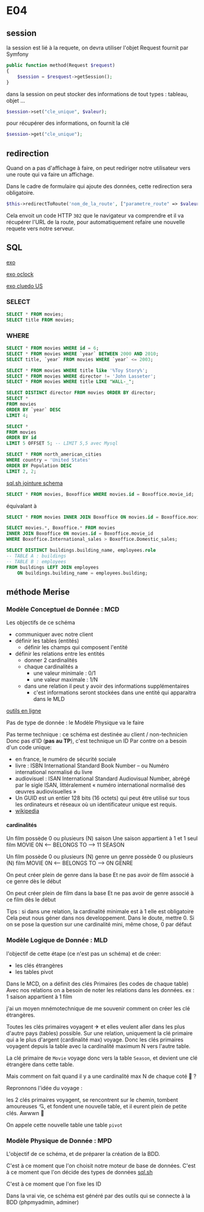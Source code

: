 # E04

## session

la session est lié à la requete, on devra utiliser l'objet Request fournit par Symfony

```php
public function method(Request $request)
{
    $session = $resquest->getSession();
}
```

dans la session on peut stocker des informations de tout types : tableau, objet ...

```php
$session->set("cle_unique", $valeur);
```

pour récupérer des informations, on fournit la clé

```php
$session->get("cle_unique");
```

## redirection

Quand on a pas d'affichage à faire, on peut rediriger notre utilisateur vers une route qui va faire un affichage.

Dans le cadre de formulaire qui ajoute des données, cette redirection sera obligatoire.

```php
$this->redirectToRoute('nom_de_la_route', ["parametre_route" => $valeurParamètre]);
```

Cela envoit un code HTTP `302` que le navigateur va comprendre et il va récupérer l'URL de la route, pour automatiquement refaire une nouvelle requete vers notre serveur.

## SQL

[exo](https://sqlbolt.com/lesson/select_queries_introduction)

[exo oclock](http://cluedo.oclock.lan/)

[exo cluedo US](https://mystery.knightlab.com/)

### SELECT

```sql
SELECT * FROM movies;
SELECT title FROM movies;
```

### WHERE

```sql
SELECT * FROM movies WHERE id = 6;
SELECT * FROM movies WHERE `year` BETWEEN 2000 AND 2010;
SELECT title, `year` FROM movies WHERE `year` <= 2003;
```

```sql
SELECT * FROM movies WHERE title like '%Toy Story%';
SELECT * FROM movies WHERE director != 'John Lasseter';
SELECT * FROM movies WHERE title LIKE "WALL-_";
```


```sql
SELECT DISTINCT director FROM movies ORDER BY director;
SELECT *
FROM movies
ORDER BY `year` DESC
LIMIT 4;

SELECT *
FROM movies
ORDER BY id
LIMIT 5 OFFSET 5; -- LIMIT 5,5 avec Mysql
```

```sql
SELECT * FROM north_american_cities
WHERE country = 'United States'
ORDER BY Population DESC
LIMIT 2, 2;
```

[sql.sh jointure schema](https://sql.sh/2401-sql-join-infographie)

```sql
SELECT * FROM movies, Boxoffice WHERE movies.id = Boxoffice.movie_id;
```

équivalant à

```sql
SELECT * FROM movies INNER JOIN Boxoffice ON movies.id = Boxoffice.movie_id;
```

```sql
SELECT movies.*, Boxoffice.* FROM movies
INNER JOIN Boxoffice ON movies.id = Boxoffice.movie_id
WHERE Boxoffice.International_sales > Boxoffice.Domestic_sales;
```

```sql
SELECT DISTINCT buildings.building_name, employees.role 
-- TABLE A : buildings
-- TABLE B : employees
FROM buildings LEFT JOIN employees
    ON buildings.building_name = employees.building;
```

## méthode Merise

### Modèle Conceptuel de Donnée : MCD

Les objectifs de ce schéma

* communiquer avec notre client
* définir les tables (entités)
  * définir les champs qui composent l'entité
* définir les relations entre les entités
  * donner 2 cardinalités
  * chaque cardinalités a
    * une valeur minimale : 0/1
    * une valeur maximale : 1/N
  * dans une relation il peut y avoir des informations supplémentaires
    * c'est informations seront stockées dans une entité qui apparaitra dans le MLD

[outils en ligne](https://www.mocodo.net/)

Pas de type de donnée : le Modèle Physique va le faire

Pas terme technique : ce schéma est destinée au client / non-technicien
Donc pas d'ID (**pas au TP**), c'est technique un ID
Par contre on a besoin d'un code unique:

* en france, le numéro de sécurité sociale
* livre : ISBN International Standard Book Number – ou Numéro international normalisé du livre
* audiovisuel : ISAN International Standard Audiovisual Number, abrégé par le sigle ISAN, littéralement « numéro international normalisé des œuvres audiovisuelles »
* Un GUID est un entier 128 bits (16 octets) qui peut être utilisé sur tous les ordinateurs et réseaux où un identificateur unique est requis.
* [wikipedia](https://en.wikipedia.org/wiki/Unique_identifier)

#### cardinalités

Un film possède 0 ou plusieurs (N) saison
Une saison appartient à 1 et 1 seul film
MOVIE 0N <-- BELONGS TO --> 11 SEASON

Un film possède 0 ou plusieurs (N) genre
un genre possède 0 ou plusieurs (N) film
MOVIE 0N <-- BELONGS TO --> 0N GENRE

On peut créer plein de genre dans la base
Et ne pas avoir de film associé à ce genre dès le début

On peut créer plein de film dans la base
Et ne pas avoir de genre associé à ce film dès le début

Tips : si dans une relation, la cardinalité minimale est à 1 elle est obligatoire
Cela peut nous géner dans nos developpement.
Dans le doute, mettre 0.
Si on se pose la question sur une cardinalité mini, même chose, 0 par défaut

### Modèle Logique de Donnée : MLD

l'objectif de cette étape (ce n'est pas un schéma) et de créer:

* les clés étrangères
* les tables pivot

Dans le MCD, on a définit des clés Primaires (les codes de chaque table)
Avec nos relations on a besoin de noter les relations dans les données.
ex : 1 saison appartient à 1 film

j'ai un moyen mnémotechnique de me souvenir comment on créer les clé étrangères.

Toutes les clés primaires voyagent ✈ et elles veulent aller dans les plus d'autre pays (tables) possible.
Sur une relation, uniquement la clé primaire qui a le plus d'argent (cardinalité max) voyage.
Donc les clés primaires voyagent depuis la table avec la cardinalité maximum N vers l'autre table.

La clé primaire de `Movie` voyage donc vers la table `Season`, et devient une clé étrangère dans cette table.

Mais comment on fait quand il y a une cardinalité max N de chaque coté 🤔 ?

Repronnons l'idée du voyage :

les 2 clés primaires voyagent, se rencontrent sur le chemin, tombent amoureuses 💘, et fondent une nouvelle table, et il eurent plein de petite clés. Awwwn 🤗

On appele cette nouvelle table une table `pivot`

### Modèle Physique de Donnée : MPD

L'objectif de ce schéma, et de préparer la création de la BDD.

C'est à ce moment que l'on choisit notre moteur de base de données.
C'est à ce moment que l'on décide des types de données [sql.sh](https://sql.sh/416-limites-types-donnees-sgbd)

C'est à ce moment que l'on fixe les ID

Dans la vrai vie, ce schéma est généré par des outils qui se connecte à la BDD (phpmyadmin, adminer)